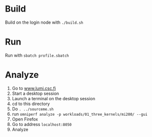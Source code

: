 # Build

Build on the login node with `./build.sh`

# Run

Run with `sbatch profile.sbatch`

# Analyze

1. Go to www.lumi.csc.fi
2. Start a desktop session 
3. Launch a terminal on the desktop session
4. cd to this directory
5. Do `. ../sourceme.sh`
6. run `omniperf analyze -p workloads/01_three_kernels/mi200/ --gui`
7. Open Firefox
8. Go to address `localhost:8050`
9. Analyze
